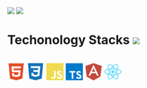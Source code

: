 <div>
  <img height="160em" src="https://github-readme-stats.vercel.app/api?username=gabrielEmilio00&count_private=true&show_icons=true&theme=radical" />
  <img height="160em" src="https://github-readme-stats.vercel.app/api/top-langs/?username=anuraghazra&layout=compact&theme=radical" />
</div>

<div>
  <h1>Techonology Stacks <img src="https://emojipedia-us.s3.amazonaws.com/source/skype/289/man-technologist_1f468-200d-1f4bb.png" heigth="40" width="60"/></h1><br>
  <img src="https://raw.githubusercontent.com/devicons/devicon/master/icons/html5/html5-plain.svg" alt="HTML" height="40" width="40" align="center" />
  <img src="https://raw.githubusercontent.com/devicons/devicon/master/icons/css3/css3-plain.svg" alt="CSS" height="40" width="40" align="center" />
  <img src="https://raw.githubusercontent.com/devicons/devicon/master/icons/javascript/javascript-plain.svg" alt="JavaScript" height="40" width="40" align="center" />
  <img src="https://raw.githubusercontent.com/devicons/devicon/master/icons/typescript/typescript-plain.svg" alt="TypeScript" height="40" width="40" align="center" />
  <img src="https://raw.githubusercontent.com/devicons/devicon/master/icons/angularjs/angularjs-plain.svg" alt="Angular" height="40" width="40" align="center" />
  <img src="https://raw.githubusercontent.com/devicons/devicon/master/icons/react/react-original.svg" alt="React" height="40" width="40" align="center"/>
</div>
